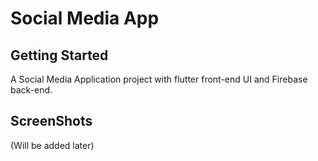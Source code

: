 

# Social Media App

## Getting Started

A Social Media Application project with flutter front-end UI and Firebase back-end.


## ScreenShots
(Will be added later)








